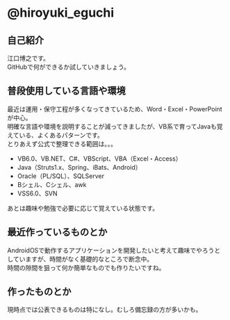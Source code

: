 # @hiroyuki_eguchi

## 自己紹介

江口博之です。  
GitHubで何ができるか試していきましょう。  

## 普段使用している言語や環境
最近は運用・保守工程が多くなってきているため、Word・Excel・PowerPointが中心。  
明確な言語や環境を説明することが減ってきましたが、VB系で育ってJavaも覚えている、よくあるパターンです。  
とりあえず公式で整理できる範囲は。。。  
  
- VB6.0、VB.NET、C#、VBScript、VBA（Excel・Access）
- Java（Struts1.x、Spring、iBats、Android）
- Oracle（PL/SQL）、SQLServer
- Bシェル、Cシェル、awk
- VSS6.0、SVN

あとは趣味や勉強で必要に応じて覚えている状態です。

## 最近作っているものとか
AndroidOSで動作するアプリケーションを開発したいと考えて趣味でやろうとしていますが、時間がなく基礎的なところで断念中。  
時間の隙間を狙って何か簡単なものでも作りたいですね。  

## 作ったものとか
現時点では公表できるものは特になし。むしろ備忘録の方が多いかも。  
